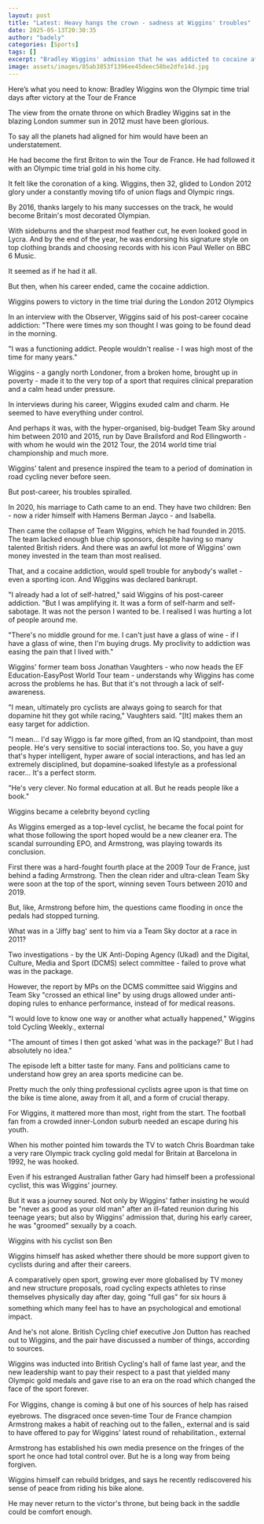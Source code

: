 ```yaml
---
layout: post
title: "Latest: Heavy hangs the crown - sadness at Wiggins' troubles"
date: 2025-05-13T20:30:35
author: "badely"
categories: [Sports]
tags: []
excerpt: "Bradley Wiggins' admission that he was addicted to cocaine after retiring from cycling is a sad chapter in a story that had brought troubles to go wit"
image: assets/images/85ab3853f1396ee45deec58be2dfe14d.jpg
---
```


Here’s what you need to know: Bradley Wiggins won the Olympic time trial days after victory at the Tour de France

The view from the ornate throne on which Bradley Wiggins sat in the blazing London summer sun in 2012 must have been glorious.

To say all the planets had aligned for him would have been an understatement.

He had become the first Briton to win the Tour de France. He had followed it with an Olympic time trial gold in his home city. 

It felt like the coronation of a king. Wiggins, then 32, glided to London 2012 glory under a constantly moving tifo of union flags and Olympic rings.

By 2016, thanks largely to his many successes on the track, he would become Britain's most decorated Olympian.

With sideburns and the sharpest mod feather cut, he even looked good in Lycra. And by the end of the year, he was endorsing his signature style on top clothing brands and choosing records with his icon Paul Weller on BBC 6 Music.

It seemed as if he had it all.

But then, when his career ended, came the cocaine addiction.

Wiggins powers to victory in the time trial during the London 2012 Olympics

In an interview with the Observer, Wiggins said of his post-career cocaine addiction: "There were times my son thought I was going to be found dead in the morning.

"I was a functioning addict. People wouldn't realise - I was high most of the time for many years."

Wiggins - a gangly north Londoner, from a broken home, brought up in poverty - made it to the very top of a sport that requires clinical preparation and a calm head under pressure.

In interviews during his career, Wiggins exuded calm and charm. He seemed to have everything under control.

And perhaps it was, with the hyper-organised, big-budget Team Sky around him between 2010 and 2015, run by Dave Brailsford and Rod Ellingworth - with whom he would win the 2012 Tour, the 2014 world time trial championship and much more.

Wiggins' talent and presence inspired the team to a period of domination in road cycling never before seen.

But post-career, his troubles spiralled.

In 2020, his marriage to Cath came to an end. They have two children: Ben - now a rider himself with Hamens Berman Jayco - and Isabella.

Then came the collapse of Team Wiggins, which he had founded in 2015. The team lacked enough blue chip sponsors, despite having so many talented British riders. And there was an awful lot more of Wiggins' own money invested in the team than most realised.

That, and a cocaine addiction, would spell trouble for anybody's wallet - even a sporting icon. And Wiggins was declared bankrupt.

"I already had a lot of self-hatred," said Wiggins of his post-career addiction. "But I was amplifying it. It was a form of self-harm and self-sabotage. It was not the person I wanted to be. I realised I was hurting a lot of people around me.

"There's no middle ground for me. I can't just have a glass of wine - if I have a glass of wine, then I'm buying drugs. My proclivity to addiction was easing the pain that I lived with."

Wiggins' former team boss Jonathan Vaughters - who now heads the EF Education-EasyPost World Tour team - understands why Wiggins has come across the problems he has. But that it's not through a lack of self-awareness.

"I mean, ultimately pro cyclists are always going to search for that dopamine hit they got while racing," Vaughters said. "[It] makes them an easy target for addiction.

"I mean... I'd say Wiggo is far more gifted, from an IQ standpoint, than most people. He's very sensitive to social interactions too. So, you have a guy that's hyper intelligent, hyper aware of social interactions, and has led an extremely disciplined, but dopamine-soaked lifestyle as a professional racer... It's a perfect storm.

"He's very clever. No formal education at all. But he reads people like a book."

Wiggins became a celebrity beyond cycling

As Wiggins emerged as a top-level cyclist, he became the focal point for what those following the sport hoped would be a new cleaner era. The scandal surrounding EPO, and Armstrong, was playing towards its conclusion.

First there was a hard-fought fourth place at the 2009 Tour de France, just behind a fading Armstrong. Then the clean rider and ultra-clean Team Sky were soon at the top of the sport, winning seven Tours between 2010 and 2019.

But, like, Armstrong before him, the questions came flooding in once the pedals had stopped turning.

What was in a 'Jiffy bag' sent to him via a Team Sky doctor at a race in 2011?

Two investigations - by the UK Anti-Doping Agency (Ukad) and the Digital, Culture, Media and Sport (DCMS) select committee - failed to prove what was in the package.

However, the report by MPs on the DCMS committee said Wiggins and Team Sky "crossed an ethical line" by using drugs allowed under anti-doping rules to enhance performance, instead of for medical reasons.

"I would love to know one way or another what actually happened," Wiggins told Cycling Weekly., external

"The amount of times I then got asked 'what was in the package?' But I had absolutely no idea."

The episode left a bitter taste for many. Fans and politicians came to understand how grey an area sports medicine can be.

Pretty much the only thing professional cyclists agree upon is that time on the bike is time alone, away from it all, and a form of crucial therapy.

For Wiggins, it mattered more than most, right from the start. The football fan from a crowded inner-London suburb needed an escape during his youth.

When his mother pointed him towards the TV to watch Chris Boardman take a very rare Olympic track cycling gold medal for Britain at Barcelona in 1992, he was hooked.

Even if his estranged Australian father Gary had himself been a professional cyclist, this was Wiggins' journey.

But it was a journey soured. Not only by Wiggins' father insisting he would be "never as good as your old man" after an ill-fated reunion during his teenage years; but also by Wiggins' admission that, during his early career, he was "groomed" sexually by a coach.

Wiggins with his cyclist son Ben

Wiggins himself has asked whether there should be more support given to cyclists during and after their careers.

A comparatively open sport, growing ever more globalised by TV money and new structure proposals, road cycling expects athletes to rinse themselves physically day after day, going "full gas" for six hours â something which many feel has to have an psychological and emotional impact.

And he's not alone. British Cycling chief executive Jon Dutton has reached out to Wiggins, and the pair have discussed a number of things, according to sources.

Wiggins was inducted into British Cycling's hall of fame last year, and the new leadership want to pay their respect to a past that yielded many Olympic gold medals and gave rise to an era on the road which changed the face of the sport forever.

For Wiggins, change is coming â but one of his sources of help has raised eyebrows. The disgraced once seven-time Tour de France champion Armstrong makes a habit of reaching out to the fallen,, external and is said to have offered to pay for Wiggins' latest round of rehabilitation., external

Armstrong has established his own media presence on the fringes of the sport he once had total control over. But he is a long way from being forgiven.

Wiggins himself can rebuild bridges, and says he recently rediscovered his sense of peace from riding his bike alone.

He may never return to the victor's throne, but being back in the saddle could be comfort enough.

